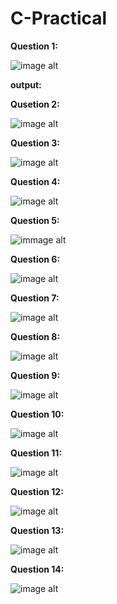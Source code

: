 # C-Practical
**Question 1:**

![image alt](https://github.com/RiyaRiya184/C-Practical/blob/49f433acf76639ab86fc4f03790432bc49dba9f2/Question1.png)

**output:**

**Qusetion 2:**

![image alt](https://github.com/RiyaRiya184/C-Practical/blob/18929dcd767e33c0742ff711ce08717c793afe02/Question2.png)

**Question 3:**

![image alt](https://github.com/RiyaRiya184/C-Practical/blob/3882e76fdd507e6674207af0d5404a01a5f60058/Question3.png)

**Question 4:**

![image alt](https://github.com/RiyaRiya184/C-Practical/blob/0385a28bcf947b6bab5eb1f36c6ae5155279dd5f/Question4.png)

**Question 5:**

![immage alt](https://github.com/RiyaRiya184/C-Practical/blob/c8c61227a029a2960ae16bcf78491b81c77c60de/Question5.png)

**Question 6:**

![image alt](https://github.com/RiyaRiya184/C-Practical/blob/c077c09ed0d6f233feb48b3b6761c91447de77a2/Question6.png)

**Question 7:**

![image alt](https://github.com/RiyaRiya184/C-Practical/blob/5cb733adba1134cf4dd87d4435f2220305579646/Question7.png)

**Question 8:**

![image alt](https://github.com/RiyaRiya184/C-Practical/blob/cbf0310191ae2754984f7b0a6dba6fcedbcee8b7/Question8.png)

**Question 9:**

![image alt](https://github.com/RiyaRiya184/C-Practical/blob/35b98ca4ae75b7a405ed0e18e2bc5c3a18607b31/Question9.png)

**Question 10:**

![image alt](https://github.com/RiyaRiya184/C-Practical/blob/caf06811638681e4c9d854761436b2876a587f47/Question10.png)

**Question 11:**

![image alt]()

**Question 12:**

![image alt]()

**Question 13:**

![image alt]()

**Question 14:**

![image alt]()
